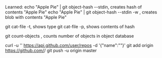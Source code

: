 Learned:
echo "Apple Pie" | git object-hash --stdin, creates hash of contents "Apple Pie"
echo "Apple Pie" | git object-hash --stdin -w , creates blob with contents "Apple Pie"

git cat-file <hash> -t, shows type
git cat-file <hash> -p, shows contents of hash

git count-objects , counts number of objects in object database

curl -u '<username>' https://api.github.com/user/repos -d '{"name":"<reponame>"}'
git add origin https://github.com/<username>/<reponame>
git push -u origin master
